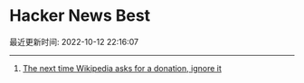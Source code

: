 # Hacker News Best

最近更新时间: 2022-10-12 22:16:07

--- 
1. [The next time Wikipedia asks for a donation, ignore it](https://unherd.com/thepost/the-next-time-wikipedia-asks-for-a-donation-ignore-it/) 
